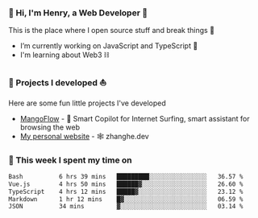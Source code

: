 <!-- [![Click to enter my website](https://github.com/zh30/zh30/assets/7930156/bb82b0df-3fb8-4136-8522-734cd2b27f6a)](https://blog.zhanghe.dev) -->

### 👋 Hi, I'm Henry, a Web Developer 🚀

This is the place where I open source stuff and break things :rofl:

- I’m currently working on JavaScript and TypeScript 🥢
- I'm learning about Web3 ⛓️

### 🔨 Projects I developed ⛵

Here are some fun little projects I've developed

- [MangoFlow](https://mangoflow.chat/) - 🥭 Smart Copilot for Internet Surfing, smart assistant for browsing the web
- [My personal website](https://zhanghe.dev) - 🕸️ zhanghe.dev

### 💪 This week I spent my time on

<!--START_SECTION:waka-->

```txt
Bash          6 hrs 39 mins   █████████░░░░░░░░░░░░░░░░   36.57 %
Vue.js        4 hrs 50 mins   ██████▓░░░░░░░░░░░░░░░░░░   26.60 %
TypeScript    4 hrs 12 mins   █████▓░░░░░░░░░░░░░░░░░░░   23.12 %
Markdown      1 hr 12 mins    █▓░░░░░░░░░░░░░░░░░░░░░░░   06.59 %
JSON          34 mins         ▓░░░░░░░░░░░░░░░░░░░░░░░░   03.14 %
```

<!--END_SECTION:waka-->
